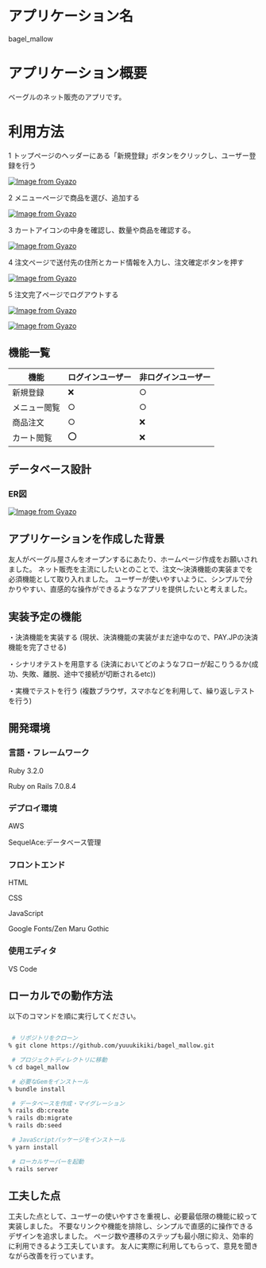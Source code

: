 # アプリケーション名
bagel_mallow

# アプリケーション概要
ベーグルのネット販売のアプリです。

# 利用方法

1 トップページのヘッダーにある「新規登録」ボタンをクリックし、ユーザー登録を行う

[![Image from Gyazo](https://i.gyazo.com/d8b8b1e405c405472177b8a0296d6076.gif)](https://gyazo.com/d8b8b1e405c405472177b8a0296d6076)

2 メニューページで商品を選び、追加する

[![Image from Gyazo](https://i.gyazo.com/4bec8c922afa33b4a7c3036b8c0e85ab.gif)](https://gyazo.com/4bec8c922afa33b4a7c3036b8c0e85ab)

3 カートアイコンの中身を確認し、数量や商品を確認する。

[![Image from Gyazo](https://i.gyazo.com/487d371963e672863c6687a489c1e2f5.gif)](https://gyazo.com/487d371963e672863c6687a489c1e2f5)

4 注文ページで送付先の住所とカード情報を入力し、注文確定ボタンを押す

[![Image from Gyazo](https://i.gyazo.com/63e9bb45e3e65ee7269e2397aa68948a.gif)](https://gyazo.com/63e9bb45e3e65ee7269e2397aa68948a)

5 注文完了ページでログアウトする

[![Image from Gyazo](https://i.gyazo.com/59d1a4cf4bb4665ad6648fcece23d872.gif)](https://gyazo.com/59d1a4cf4bb4665ad6648fcece23d872)

[![Image from Gyazo](https://i.gyazo.com/71a7c1479fd2ce1c58a63ea9a12c803f.gif)](https://gyazo.com/71a7c1479fd2ce1c58a63ea9a12c803f)

## 機能一覧

| 機能                         | ログインユーザー | 非ログインユーザー |
|------------------------------|------------------|--------------------|
| 新規登録                 | ❌              | ○                  |
| メニュー閲覧                   | ○                | ○                  |
| 商品注文                    | ○                | ❌               |
| カート閲覧                 | ⭕️              | ❌                  |

## データベース設計

### ER図

[![Image from Gyazo](https://i.gyazo.com/3f5c4435f84138cb1d83c16f35a5572a.png)](https://gyazo.com/3f5c4435f84138cb1d83c16f35a5572a)


## アプリケーションを作成した背景
友人がベーグル屋さんをオープンするにあたり、ホームページ作成をお願いされました。
ネット販売を主流にしたいとのことで、注文〜決済機能の実装までを必須機能として取り入れました。
ユーザーが使いやすいように、シンプルで分かりやすい、直感的な操作ができるようなアプリを提供したいと考えました。

## 実装予定の機能

・決済機能を実装する
(現状、決済機能の実装がまだ途中なので、PAY.JPの決済機能を完了させる)

・シナリオテストを用意する
  (決済においてどのようなフローが起こりうるか(成功、失敗、離脱、途中で接続が切断されるetc))

・実機でテストを行う
  (複数ブラウザ，スマホなどを利用して、繰り返しテストを行う)

## 開発環境
### 言語・フレームワーク

Ruby 3.2.0

Ruby on Rails 7.0.8.4

### デプロイ環境

AWS

SequelAce:データベース管理

### フロントエンド
HTML

CSS

JavaScript

Google Fonts/Zen Maru Gothic

### 使用エディタ
VS Code


## ローカルでの動作方法
以下のコマンドを順に実行してください。

```bash

 # リポジトリをクローン
% git clone https://github.com/yuuukikiki/bagel_mallow.git

 # プロジェクトディレクトリに移動
% cd bagel_mallow

 # 必要なGemをインストール
% bundle install

 # データベースを作成・マイグレーション
% rails db:create
% rails db:migrate
% rails db:seed

 # JavaScriptパッケージをインストール
% yarn install

 # ローカルサーバーを起動
% rails server

```


## 工夫した点
工夫した点として、ユーザーの使いやすさを重視し、必要最低限の機能に絞って実装しました。
不要なリンクや機能を排除し、シンプルで直感的に操作できるデザインを追求しました。
ページ数や遷移のステップも最小限に抑え、効率的に利用できるよう工夫しています。
友人に実際に利用してもらって、意見を聞きながら改善を行っています。
